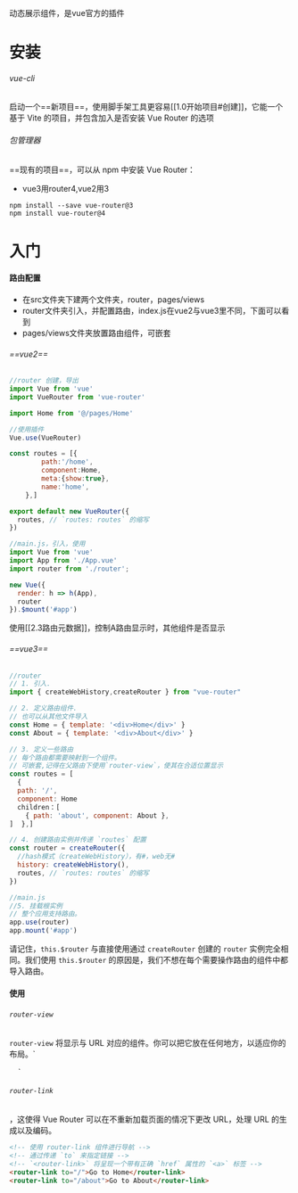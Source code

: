 动态展示组件，是vue官方的插件
# 安装
###### vue-cli
启动一个==新项目==，使用脚手架工具更容易[[1.0开始项目#创建]]，它能一个基于 Vite 的项目，并包含加入是否安装 Vue Router 的选项
###### 包管理器

==现有的项目==，可以从 npm 中安装 Vue Router：
- vue3用router4,vue2用3
```
npm install --save vue-router@3
npm install vue-router@4
```

# 入门
#### 路由配置
- 在src文件夹下建两个文件夹，router，pages/views
- router文件夹引入，并配置路由，index.js在vue2与vue3里不同，下面可以看到
- pages/views文件夹放置路由组件，可嵌套
###### ==vue2==
```js
//router 创建，导出
import Vue from 'vue'
import VueRouter from 'vue-router'

import Home from '@/pages/Home'

//使用插件
Vue.use(VueRouter)

const routes = [{
        path:'/home',
        component:Home,
        meta:{show:true},
        name:'home',
    },]

export default new VueRouter({
  routes, // `routes: routes` 的缩写
})

//main.js，引入，使用
import Vue from 'vue'
import App from './App.vue'
import router from './router';

new Vue({
  render: h => h(App),
  router
}).$mount('#app')
```
使用[[2.3路由元数据]]，控制A路由显示时，其他组件是否显示
###### ==vue3==
```js
//router
// 1. 引入.
import { createWebHistory,createRouter } from "vue-router"

// 2. 定义路由组件.
// 也可以从其他文件导入
const Home = { template: '<div>Home</div>' }
const About = { template: '<div>About</div>' }

// 3. 定义一些路由
// 每个路由都需要映射到一个组件。
// 可嵌套,记得在父路由下使用`router-view`，使其在合适位置显示
const routes = [
  { 
  path: '/', 
  component: Home 
  children：[
	{ path: 'about', component: About },
]  },]

// 4. 创建路由实例并传递 `routes` 配置
const router = createRouter({
  //hash模式（createWebHistory），有#，web无#
  history: createWebHistory(),
  routes, // `routes: routes` 的缩写
})

//main.js 
//5. 挂载根实例
// 整个应用支持路由。
app.use(router)
app.mount('#app')
```

请记住，`this.$router` 与直接使用通过 `createRouter` 创建的 `router` 实例完全相同。我们使用 `this.$router` 的原因是，我们不想在每个需要操作路由的组件中都导入路由。

#### 使用
###### `router-view`[​](https://router.vuejs.org/zh/guide/#router-view)

`router-view` 将显示与 URL 对应的组件。你可以把它放在任何地方，以适应你的布局。`  

    <router-view></router-view>`
###### `router-link`
，这使得 Vue Router 可以在不重新加载页面的情况下更改 URL，处理 URL 的生成以及编码。
```html
<!-- 使用 router-link 组件进行导航 --> 
<!-- 通过传递 `to` 来指定链接 --> 
<!-- `<router-link>` 将呈现一个带有正确 `href` 属性的 `<a>` 标签 --> 
<router-link to="/">Go to Home</router-link> 
<router-link to="/about">Go to About</router-link>
```
